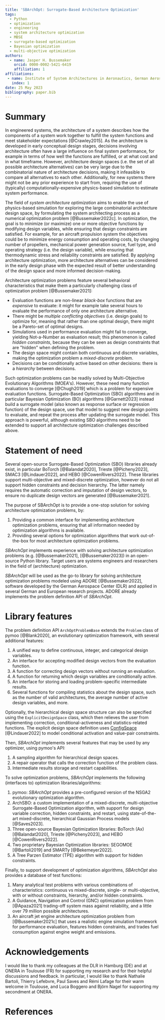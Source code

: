 ```yaml
---
title: 'SBArchOpt: Surrogate-Based Architecture Optimization'
tags:
  - Python
  - optimization
  - engineering
  - system architecture optimization
  - MBSE
  - surrogate-based optimization
  - Bayesian optimization
  - multi-objective optimization
authors:
  - name: Jasper H. Bussemaker
    orcid: 0000-0002-5421-6419
    affiliation: 1
affiliations:
 - name: Institute of System Architectures in Aeronautics, German Aerospace Center (DLR), Hamburg, Germany
   index: 1
date: 25 May 2023
bibliography: paper.bib
---
```


# Summary

In engineered systems, the architecture of a system describes how the components of a system work together to fulfill
the system functions and meet stakeholder expectations [@Crawley2015].
As the architecture is developed in early conceptual design stages, decisions involving architecture often have a large
influence on final system performance, for example in terms of how well the functions are fulfilled, or at what
cost and in what timeframe.
However, architecture design spaces (i.e. the set of all possible architecture alternatives) can be very large due to
the combinatorial nature of architecture decisions, making it infeasible to compare all alternatives to each other.
Additionally, for new systems there might not be any prior experience to start from, requiring the use of
(typically) computationally-expensive physics-based simulation to estimate system performance.

The field of *system architecture optimization* aims to enable the use of physics-based simulation for
exploring the large combinatorial architecture design space, by formulating the system architecting process as a
numerical optimization problem [@Bussemaker2022c]. In optimization, the goal is to minimize (or maximize) one or more
objective functions by modifying design variables, while ensuring that design constraints are satisfied.
For example, for an aircraft propulsion system the objectives could be to minimize energy consumption and operating
costs, by changing number of propellers, mechanical power generation source, fuel type, and operating strategy
(i.e. the design variable), while ensuring that thermodynamic stress and reliability constraints are satisfied.
By applying architecture optimization, more architecture alternatives can be considered in the early design phase with
the expected result of better understanding of the design space and more informed decision-making.

Architecture optimization problems feature several behavioral characteristics that make them a particularly
challenging class of optimization problem [@Bussemaker2021]:

- Evaluation functions are non-linear *black-box* functions that are *expensive* to evaluate: it might for example
  take several hours to evaluate the performance of only one architecture alternative.
- There might be *multiple conflicting objectives* (i.e. design goals) to optimize for, meaning that rather than one
  optimal design, there might be a Pareto-set of optimal designs.
- Simulations used in performance evaluation might fail to converge, yielding Not-a-Number as evaluation result; this
  phenomenon is called *hidden constraints*, because they can be seen as design constraints that are "hidden" when
  defining the problem.
- The design space might contain both continuous and discrete variables, making the optimization problem a
  *mixed-discrete* problem.
- Decisions can be conditionally active based on other decisions: there is a *hierarchy* between decisions.

Such optimization problems can be readily solved by Multi-Objective Evolutionary Algorithms (MOEA's). However, these
need many function evaluations to converge [@Chugh2019] which is a problem for expensive evaluation functions.
Surrogate-Based Optimization (SBO) algorithms and in particular Bayesian Optimization (BO) algorithms [@Garnett2023]
instead build a surrogate model (also known as response surface or regression function) of the design space, use
that model to suggest new design points to evaluate, and repeat the process after updating the surrogate model.
This approach is powerful, although existing SBO algorithms need to be extended to support all architecture optimization
challenges described above.

# Statement of need

Several open-source Surrogate-Based Optimization (SBO) libraries already exist, in particular
BoTorch [@Balandat2020],
Trieste [@Picheny2023],
SMAC3 [@Lindauer2022],
and
HEBO [@CowenRivers2022].
These libraries support multi-objective and mixed-discrete optimization, however do not all support hidden constraints
and decision hierarchy. The latter namely requires the automatic correction and imputation of design vectors, to ensure
no duplicate design vectors are generated [@Bussemaker2021].

The purpose of SBArchOpt is to provide a one-stop solution for solving architecture optimization problems, by:

1. Providing a common interface for implementing architecture optimization problems, ensuring that all information
   needed by optimization algorithms is available.
2. Providing several options for optimization algorithms that work out-of-the-box for most architecture optimization
   problems.

*SBArchOpt* implements experience with solving architecture optimization problems
(e.g. [@Bussemaker2021], [@Bussemaker2023]) in an open-source Python library.
Target users are systems engineers and researchers in the field of (architecture) optimization.

*SBArchOpt* will be used as the go-to library for solving architecture optimization problems modeled
using ADORE [@Bussemaker2022], software developed by the German Aerospace Center (DLR) and applied in several
German and European research projects.
ADORE already implements the problem definition API of *SBArchOpt*.

# Library features

The problem definition API `ArchOptProblemBase` extends the `Problem` class of pymoo [@Blank2020],
an evolutionary optimization framework, with several additional features:

1. A unified way to define continuous, integer, and categorical design variables.
2. An interface for accepting modified design vectors from the evaluation function.
3. A function for correcting design vectors without running an evaluation.
4. A function for returning which design variables are conditionally active.
5. An interface for storing and loading problem-specific intermediate results.
6. Several functions for compiling statistics about the design space, such as the number of valid architectures, the
   average number of active design variables, and more.

Optionally, the hierarchical design space structure can also be specified using the `ExplicitDesignSpace` class,
which then relieves the user from implementing correction, conditional-activeness and statistics-related functions.
The explicit design space definition uses [ConfigSpace](https://github.com/automl/ConfigSpace) [@Lindauer2022] to model
conditional activation and value-pair constraints.

Then, *SBArchOpt* implements several features that may be used by any optimizer, using pymoo's API:

1. A sampling algorithm for hierarchical design spaces.
2. A repair operator that calls the correction function of the problem class.
3. Intermediate results storage and restart capabilities.

To solve optimization problems, *SBArchOpt* implements the following (interfaces to) optimization libraries/algorithms:

1. pymoo: *SBArchOpt* provides a pre-configured version of the NSGA2 evolutionary optimization algorithm.
2. ArchSBO: a custom implementation of a mixed-discrete, multi-objective Surrogate-Based Optimization algorithm, with
   support for design variable correction, hidden constraints, and restart,
   using state-of-the-art mixed-discrete, hierarchical Gaussian Process models [@Saves2023].
3. Three open-source Bayesian Optimization libraries:
   BoTorch (Ax) [@Balandat2020], Trieste [@Picheny2023], and HEBO [@CowenRivers2022].
4. Two proprietary Bayesian Optimization libraries: SEGOMOE [@Bartoli2019] and SMARTy [@Bekemeyer2022].
5. A Tree Parzen Estimator (TPE) algorithm with support for hidden constraints.

Finally, to support development of optimization algorithms, *SBArchOpt* also provides a database of test functions:

1. Many analytical test problems with various combinations of characteristics: continuous vs mixed-discrete,
   single- or multi-objective, with or without constraints, hierarchy, and/or hidden constraints.
2. A Guidance, Navigation and Control (GNC) optimization problem from [@Apaza2021] trading-off system mass against
   reliability, and a little over 79 million possible architectures.
3. An aircraft jet engine architecture optimization problem from [@Bussemaker2021c] that uses a realistic engine
   simulation framework for performance evaluation, features hidden constraints, and trades fuel consumption against
   engine weight and emissions.

# Acknowledgements

I would like to thank my colleagues at the DLR in Hamburg (DE) and at ONERA in Toulouse (FR)
for supporting my research and for their helpful discussions and feedback. In particular,
I would like to thank Nathalie Bartoli, Thierry Lefebvre, Paul Saves and Rémi Lafage for their
warm welcome in Toulouse, and Luca Boggero and Björn Nagel for supporting my secondment at ONERA.

# References
